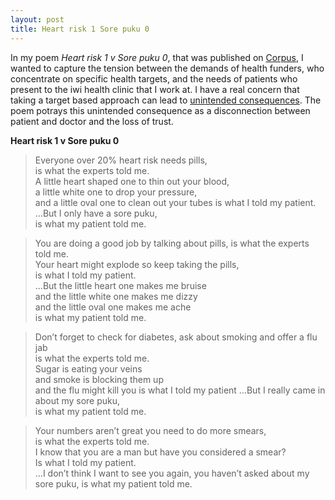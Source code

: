 ```yaml
---
layout: post
title: Heart risk 1 Sore puku 0
---
```

In my poem *Heart risk 1 v Sore puku 0*, that was published on [Corpus](https://corpus.nz/heart-risk-1-sore-puku-0/), I wanted to capture the tension between the demands of health funders, who concentrate on specific health targets, and the needs of patients who present to the iwi health clinic that I work at. I have a real concern that taking a target based approach can lead to [unintended consequences](http://www.annfammed.org/content/15/3/255.full). The poem potrays this unintended consequence as a disconnection between patient and doctor and the loss of trust.

**Heart risk 1 v Sore puku 0**

> Everyone over 20% heart risk needs pills,  
> is what the experts told me.  
> A little heart shaped one to thin out your blood,  
> a little white one to drop your pressure,  
> and a little oval one to clean out your tubes
> is what I told my patient.  
> …But I only have a sore puku,  
> is what my patient told me.

> You are doing a good job by talking about pills,
> is what the experts told me.  
> Your heart might explode so keep taking the pills,  
> is what I told my patient.  
> …But the little heart one makes me bruise  
> and the little white one makes me dizzy  
> and the little oval one makes me ache  
> is what my patient told me.  

> Don’t forget to check for diabetes, ask about smoking and offer a flu jab  
> is what the experts told me.  
> Sugar is eating your veins  
> and smoke is blocking them up  
> and the flu might kill you
> is what I told my patient
> …But I really came in about my sore puku,  
> is what my patient told me.  

> Your numbers aren’t great you need to do more smears,  
> is what the experts told me.   
> I know that you are a man but have you considered a smear?  
> Is what I told my patient.  
> …I don’t think I want to see you again,
> you haven’t asked about my sore puku,
> is what my patient told me.  